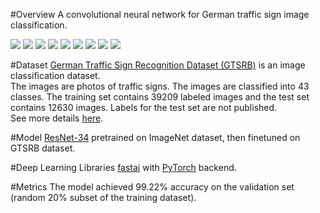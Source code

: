#Overview
A convolutional neural network for German traffic sign image classification.  

![](http://benchmark.ini.rub.de/Images/gtsrb/0.png)
![](http://benchmark.ini.rub.de/Images/gtsrb/1.png)
![](http://benchmark.ini.rub.de/Images/gtsrb/2.png)
![](http://benchmark.ini.rub.de/Images/gtsrb/3.png)
![](http://benchmark.ini.rub.de/Images/gtsrb/4.png)
![](http://benchmark.ini.rub.de/Images/gtsrb/5.png)
![](http://benchmark.ini.rub.de/Images/gtsrb/12.png)
![](http://benchmark.ini.rub.de/Images/gtsrb/11.png)
![](http://benchmark.ini.rub.de/Images/gtsrb/8.png)

#Dataset
[German Traffic Sign Recognition Dataset (GTSRB)](http://benchmark.ini.rub.de/index.php?section=gtsrb&subsection=about) is an image classification dataset.  
The images are photos of traffic signs. The images are classified into 43 classes. The training set contains 39209 labeled images and the test set contains 12630 images. Labels for the test set are not published.  
See more details [here](http://benchmark.ini.rub.de/?section=gtsrb&subsection=dataset).

#Model
[ResNet-34](https://arxiv.org/abs/1512.03385) pretrained on ImageNet dataset, then finetuned on GTSRB dataset.

#Deep Learning Libraries
[fastai](https://github.com/fastai/fastai/) with [PyTorch](http://pytorch.org/) backend.

#Metrics
The model achieved 99.22% accuracy on the validation set (random 20% subset of the training dataset).

